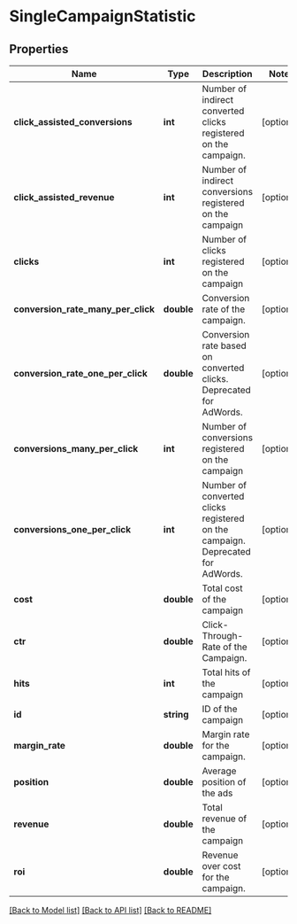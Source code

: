# SingleCampaignStatistic

## Properties
Name | Type | Description | Notes
------------ | ------------- | ------------- | -------------
**click_assisted_conversions** | **int** | Number of indirect converted clicks registered on the campaign. | [optional] 
**click_assisted_revenue** | **int** | Number of indirect conversions registered on the campaign | [optional] 
**clicks** | **int** | Number of clicks registered on the campaign | [optional] 
**conversion_rate_many_per_click** | **double** | Conversion rate of the campaign. | [optional] 
**conversion_rate_one_per_click** | **double** | Conversion rate based on converted clicks. Deprecated for AdWords. | [optional] 
**conversions_many_per_click** | **int** | Number of conversions registered on the campaign | [optional] 
**conversions_one_per_click** | **int** | Number of converted clicks registered on the campaign. Deprecated for AdWords. | [optional] 
**cost** | **double** | Total cost of the campaign | [optional] 
**ctr** | **double** | Click-Through-Rate of the Campaign. | [optional] 
**hits** | **int** | Total hits of the campaign | [optional] 
**id** | **string** | ID of the campaign | [optional] 
**margin_rate** | **double** | Margin rate for the campaign. | [optional] 
**position** | **double** | Average position of the ads | [optional] 
**revenue** | **double** | Total revenue of the campaign | [optional] 
**roi** | **double** | Revenue over cost for the campaign. | [optional] 

[[Back to Model list]](../README.md#documentation-for-models) [[Back to API list]](../README.md#documentation-for-api-endpoints) [[Back to README]](../README.md)


